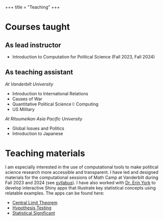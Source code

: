 +++
title = "Teaching"
+++

# Courses taught

## As lead instructor
- Introduction to Computation for Political Science (Fall 2023, Fall 2024)

## As teaching assistant

*At Vanderbilt University*
- Introduction to International Relations
- Causes of War
- Quantitative Political Science I: Computing
- US Military

*At Ritsumeikan Asia Pacific University*
- Global Issues and Politics
- Introduction to Japanese

# Teaching materials

I am especially interested in the use of computational tools to make political science research more accessible and transparent. I have led and designed materials for the computational sessions of Math Camp at Vanderbilt during Fall 2023 and 2024 (see [syllabus](https://github.com/thaonguyen-ha/thaonguyen-ha.github.io/blob/main/content/files/2024-computational-methods-syllabus.pdf)). I have also worked with [Dr. Erin York](https://eayork.github.io/teaching/) to develop interactive Shiny apps that illustrate key statistical concepts using relatable examples. The apps can be found here:

- [Central Limit Theorem](https://nguyentha.shinyapps.io/psci-clt/)
- [Hypothesis Testing](https://nguyentha.shinyapps.io/psci-hypothesis-testing/)
- [Statistical Significant](https://nguyentha.shinyapps.io/beyonce-experiment/)
